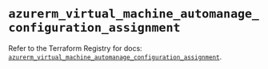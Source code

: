 # `azurerm_virtual_machine_automanage_configuration_assignment`

Refer to the Terraform Registry for docs: [`azurerm_virtual_machine_automanage_configuration_assignment`](https://registry.terraform.io/providers/hashicorp/azurerm/4.7.0/docs/resources/virtual_machine_automanage_configuration_assignment).
